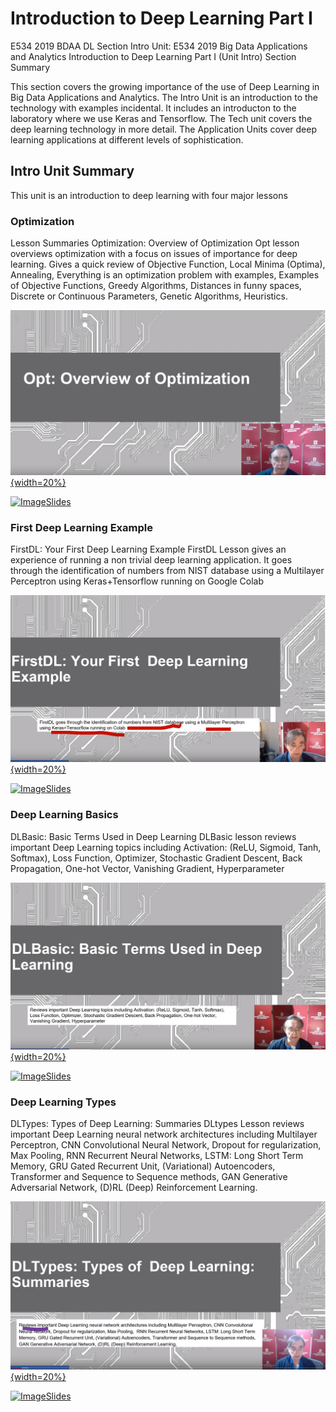 # Introduction to Deep Learning Part I

E534 2019 BDAA DL Section Intro Unit: E534 2019 Big Data Applications
and Analytics Introduction to Deep Learning Part I (Unit Intro) Section
Summary

This section covers the growing importance of the use of Deep Learning 
in Big Data Applications and Analytics. The Intro Unit is an
introduction to the technology with examples incidental. It includes an
introducton to the laboratory where we use Keras and Tensorflow. The
Tech unit covers the deep learning technology in more detail. The
Application Units cover deep learning applications at different levels
of sophistication.

## Intro Unit Summary

This unit is an introduction to deep learning with four major lessons

### Optimization

Lesson Summaries Optimization: Overview of Optimization Opt lesson
overviews optimization with a focus on issues of importance for deep
learning. Gives a quick review of Objective Function, Local Minima
(Optima), Annealing, Everything is an optimization problem with
examples, Examples of Objective Functions, Greedy Algorithms, Distances
in funny spaces, Discrete or Continuous Parameters, Genetic Algorithms,
Heuristics.

[![Video](images/deeplearning/lectures/part1/lec-1.png){width=20%}](https://youtu.be/JvnzgbNGBM4?list=PLy0VLh_GFyz-jjQgNx09ccB-6Pa7E7aLM)

[![Image](images/presentation.png)Slides](https://drive.google.com/open?id=1t6LcpCGwWxfrIvys-zJQWNq-yeu9oju2)


### First Deep Learning Example

FirstDL: Your First Deep Learning Example FirstDL Lesson gives an
experience of running a non trivial deep learning application. It goes
through the identification of numbers from NIST database using a
Multilayer Perceptron using Keras+Tensorflow running on Google Colab

[![Video](images/deeplearning/lectures/part1/lec-2.png){width=20%}](https://youtu.be/jchO2kWv5Do?list=PLy0VLh_GFyz-jjQgNx09ccB-6Pa7E7aLM)

[![Image](images/presentation.png)Slides](https://drive.google.com/open?id=1SCkRn2TLqQekAZoPM4hg8V884DqgQxOn)

### Deep Learning Basics

DLBasic: Basic Terms Used in Deep Learning DLBasic lesson reviews
important Deep Learning topics including Activation: (ReLU, Sigmoid,
Tanh, Softmax), Loss Function, Optimizer, Stochastic Gradient Descent,
Back Propagation, One-hot Vector, Vanishing Gradient, Hyperparameter

[![Video](images/deeplearning/lectures/part1/lec-3.png){width=20%}](https://youtu.be/3OLRON81K_g?list=PLy0VLh_GFyz-jjQgNx09ccB-6Pa7E7aLM)

[![Image](images/presentation.png)Slides](https://drive.google.com/open?id=1PJ_aVc-Na8ZFdgmH02s3Wod7FOjGIdoS)

### Deep Learning Types

DLTypes: Types of Deep Learning: Summaries DLtypes Lesson reviews
important Deep Learning neural network architectures including
Multilayer Perceptron, CNN Convolutional Neural Network, Dropout for
regularization, Max Pooling, RNN Recurrent Neural Networks, LSTM: Long
Short Term Memory, GRU Gated Recurrent Unit, (Variational) Autoencoders,
Transformer and Sequence to Sequence methods, GAN Generative Adversarial
Network, (D)RL (Deep) Reinforcement Learning.

[![Video](images/deeplearning/lectures/part1/lec-4.png){width=20%}](https://youtu.be/hlCc2JaC_Q4?list=PLy0VLh_GFyz-jjQgNx09ccB-6Pa7E7aLM)

[![Image](images/presentation.png)Slides](https://drive.google.com/open?id=1tEPdWN9vPn2gxONwFrEPkvm8YmsGVGd_)